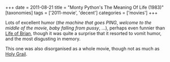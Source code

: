 +++
date = 2011-08-21
title = "Monty Python's The Meaning Of Life (1983)"
[taxonomies]
tags = ['2011-movie', 'decent']
categories = ['movies']
+++

Lots of excellent humor (*the machine that goes PING*, *welcome to the
middle of the movie*, *baby falling from pussy*, ...), perhaps even
funnier than [Life of Brian], though it was quite a surprise that it
resorted to vomit humor, and the most disgusting in memory.

This one was also disorganised as a whole movie, though not as much as
[Holy Grail].

  [Life of Brian]: http://tshepang.net/monty-pythons-life-of-brian-1979
  [Holy Grail]: http://tshepang.net/monty-pythons-quest-for-the-holy-grail-1975
